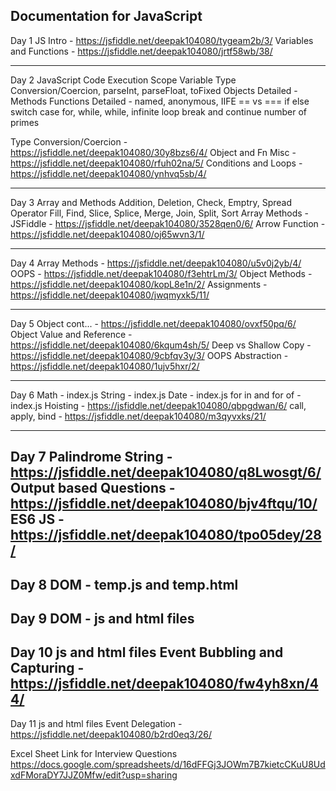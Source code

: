 Documentation for JavaScript
----------------------------------
Day 1
JS Intro - https://jsfiddle.net/deepak104080/tygeam2b/3/
Variables and Functions - https://jsfiddle.net/deepak104080/jrtf58wb/38/

----------------------------------
Day 2
JavaScript Code Execution
Scope
Variable Type Conversion/Coercion, parseInt, parseFloat, toFixed
Objects Detailed - Methods
Functions Detailed - named, anonymous, IIFE
== vs ===
if else
switch case
for, while, while, infinite loop
break and continue
number of primes

Type Conversion/Coercion - https://jsfiddle.net/deepak104080/30y8bzs6/4/
Object and Fn Misc - https://jsfiddle.net/deepak104080/rfuh02na/5/
Conditions and Loops - https://jsfiddle.net/deepak104080/ynhvq5sb/4/

----------------------------------
Day 3
Array and Methods
Addition, Deletion, Check, Emptry, Spread Operator
Fill, Find, Slice, Splice, Merge, Join, Split, Sort
Array Methods - JSFiddle - https://jsfiddle.net/deepak104080/3528qen0/6/
Arrow Function - https://jsfiddle.net/deepak104080/oj65wvn3/1/

--------------------------------------
Day 4
Array Methods - https://jsfiddle.net/deepak104080/u5v0j2yb/4/
OOPS - https://jsfiddle.net/deepak104080/f3ehtrLm/3/
Object Methods - https://jsfiddle.net/deepak104080/kopL8e1n/2/
Assignments - https://jsfiddle.net/deepak104080/jwqmyxk5/11/

--------------------------------------
Day  5
Object cont... - https://jsfiddle.net/deepak104080/ovxf50pq/6/
Object Value and Reference - https://jsfiddle.net/deepak104080/6kqum4sh/5/
Deep vs Shallow Copy - https://jsfiddle.net/deepak104080/9cbfqv3y/3/
OOPS Abstraction - https://jsfiddle.net/deepak104080/1ujv5hxr/2/


----------------------------------------------
Day 6
Math - index.js
String - index.js
Date - index.js
for in and for of - index.js
Hoisting - https://jsfiddle.net/deepak104080/qbpgdwan/6/
call, apply, bind - https://jsfiddle.net/deepak104080/m3qyvxks/21/

----------------------------------------------
Day 7
Palindrome String - https://jsfiddle.net/deepak104080/q8Lwosgt/6/
Output based Questions - https://jsfiddle.net/deepak104080/bjv4ftqu/10/
ES6 JS - https://jsfiddle.net/deepak104080/tpo05dey/28/
------------------------------------------------
Day 8
DOM - temp.js and temp.html
--------------------------------------------------
Day 9
DOM - js and html files
-------------------------------------------------
Day 10
js and html files
Event Bubbling and Capturing - https://jsfiddle.net/deepak104080/fw4yh8xn/44/
-------------------------------------------------
Day 11
js and html files
Event Delegation - https://jsfiddle.net/deepak104080/b2rd0eq3/26/




Excel Sheet Link for Interview Questions
https://docs.google.com/spreadsheets/d/16dFFGj3JOWm7B7kietcCKuU8UdxdFMoraDY7JJZ0Mfw/edit?usp=sharing

